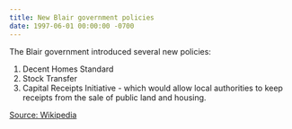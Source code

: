 ```yaml
---
title: New Blair government policies
date: 1997-06-01 00:00:00 -0700
---
```

The Blair government introduced several new policies:

1. Decent Homes Standard
2. Stock Transfer
3. Capital Receipts Initiative - which would allow local authorities to keep receipts from the sale of public land and housing.

[Source: Wikipedia](https://en.wikipedia.org/wiki/Johann_Sebastian_Bach)
